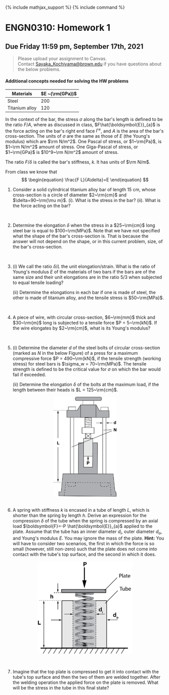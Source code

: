 {% include mathjax_support %}
{% include command %}



# ENGN0310: Homework 1
## Due Friday 11:59 pm, September 17th, 2021




> Please upload your assignment to Canvas.<br/>
> Contact Sayaka_Kochiyama@brown.edu if you have questions about the below problems.   




#### Additional concepts needed for solving the HW problems



| Materials      | $E ~(\rm{GPa})$ |
|----------------|-----------------|
| Steel          | 200             |
| Titanium alloy | 120             |





  In the context of the bar, the  stress $\sigma$ along the bar's length is defined to be the ratio $F/A$, where as discussed in class, $F\hat{\boldsymbol{E}}_{a}$ is the force acting on the bar's right end face $\Gamma^{\mathscr{h}}$, and $A$ is the area of the bar's cross-section. The units of $\sigma$ are the same as those of $E$ (the Young's modulus) which are $\rm N/m^2$. One Pascal of stress, or $1~\rm{Pa}$, is $1~\rm N/m^2$ amount of stress.  One Giga-Pascal of stress, or $1~\rm{GPa}$ is $10^9~\rm N/m^2$ amount of stress. 
  
  The ratio $F/\delta$ is called the bar's stiffness, $k$. It has units of $\rm N/m$.

From class we know that
$$
\begin{equation}
\frac{F L}{A\delta}=E
\end{equation}
$$


1. Consider a solid cylindrical titanium alloy bar of length 15 cm, whose cross-section is a circle of diameter $2~\rm{cm}$ and  $\delta=90~\rm{\mu m}$. 
 (i). What is the stress in the bar?
 (ii). What is the force acting on the bar?  
<br/>

2. Determine the elongation $\delta$ when the  stress in a $25~\rm{cm}$ long steel bar is equal to $100~\rm{MPa}$. Note that we have not specified what the shape of the bar's cross-section is. That is because the answer will not depend on the shape, or in this current problem, size, of the bar's cross-section. 
<br/>

3. (i) We call the ratio $\delta/L$ the unit elongation/strain. What is the ratio of Young's modulus $E$ of the materials of two bars if the bars are of the same size and their unit elongations are in the ratio 5/3 when subjected to equal tensile loading?

    (ii) Determine the elongations in each bar if one is made of steel, the other is made of titanium alloy, and the tensile stress is $50~\rm{MPa}$.
<br/>

4. A piece of wire, with circular cross-section, $6~\rm{mm}$ thick and $30~\rm{m}$ long is subjected to a tensile force $P = 5~\rm{kN}$. If the wire elongates by $2~\rm{cm}$, what is its Young's modulus?
<br/>

5. (i) Determine the diameter $d$ of the steel bolts of circular cross-section (marked as $N$ in the below Figure) of a press for a maximum compressive force $P = 490~\rm{kN}$, if the tensile strength (working stress) for steel bars  is $\sigma_w = 70~\rm{MPa}$. The tensile strength is defined to be the critical value for $\sigma$ on which the bar would fail if exceeded.

    (ii) Determine the elongation $\delta$ of the bolts at the maximum load, if the length between their heads is $L = 125~\rm{cm}$.
<center>
    <img src="HW1-8.png" alt="drawing" width="200"/>
</center>
<br/>

6. A spring with stiffness $k$ is encased in a tube of length $L$, which is shorter than the spring by length $h$. Derive an expression for the compression $\delta$ of the tube when the spring is compressed by an axial load $\boldsymbol{F}=-P \hat{\boldsymbol{E}}_{a}$ applied to the plate. Assume that the tube has an inner diameter $d_i$, outer diameter $d_o$, and Young's modulus $E$. You may ignore the mass of the plate. **Hint:** You will have to consider two scenarios, the first in which the force is so small (however, still non-zero) such that the plate does not come into contact with the tube's top surface, and the second in which it does.

<p align="center">
    <img src="HW1-9.png" alt="drawing" width="300"/>
<p/>
<br/>

7. Imagine that the top plate is compressed to get it into contact with the tube's top surface and then the two of them are welded together. After the welding operation the applied force on the plate is removed. What will be the stress in the tube in this final state?




<!-- 6. A structure consisting of two equal steel bars 5 meters long and with hinged ends is submitted to the action of a vertical load P. Determine the necessary cross sectional areas of the bars and the deflection of the point $B$ ($BB'$) when $P = 20~\rm{kN}$ and the working stress is $\sigma_w = 70~\rm{MPa}$.The initial angle of inclination of the bars is $\theta = 30~\degree$.  -->